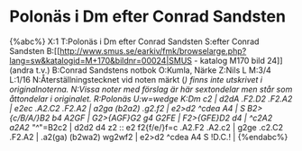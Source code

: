 # Polonäs i Dm efter Conrad Sandsten

{%abc%}
X:1
T:Polonäs i Dm efter Conrad Sandsten
S:efter Conrad Sandsten
B:[[http://www.smus.se/earkiv/fmk/browselarge.php?lang=sw&katalogid=M+170&bildnr=00024|SMUS - katalog M170 bild 24]] (andra t.v.)
B:Conrad Sandstens notbok
O:Kumla, Närke
Z:Nils L
M:3/4
L:1/16
N:Återställningstecknet vid noten märkt (*) finns inte utskrivet i originalnoterna.
N:Vissa noter med förslag är här sextondelar men står som åttondelar i originalet.
R:Polonäs
U:w=wedge
K:Dm
c2 | d2dA .F2.D2 .F2.A2 | e2ec .A2.C2 .F2.A2 | a2ga (b2a2) .g2.f2 | e2>d2 ^cdea A4 | S
B2>{c/B/A/}B2 b4 A2GF | G2>{AGF}G2 g4 G2FE | F2>{GFE}D2 d4 | ^c2A2 a2A2 "^*"=B2c2 | d2d2 d4 z2 :: 
e2 f2{f/e/}f=c .A2.F2 .A2.c2 | g2ge .c2.C2 .F2.A2 | .a2(ga) (b2wa2) wg2wf2 | e2>d2 ^cdea A4 S !D.C.! | 
{%endabc%}
